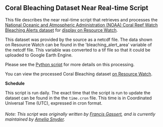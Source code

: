 ## Coral Bleaching Dataset Near Real-time Script
This file describes the near real-time script that retrieves and processes the [National Oceanic and Atmospheric Administration (NOAA) Coral Reef Watch Bleaching Alerts dataset](https://coralreefwatch.noaa.gov/satellite/bleaching5km/index.php) for [display on Resource Watch](https://resourcewatch.org/data/explore/bio005-Coral-Reef-Bleaching-Alerts).

This dataset was provided by the source as a netcdf file. The data shown on Resource Watch can be found in the 'bleaching_alert_area' variable of the netcdf file. This variable was converted to a tif file so that it could be uploaded to Google Earth Engine.

Please see the [Python script](https://github.com/resource-watch/nrt-scripts/blob/master/bio_005_coral_bleaching/contents/src/__init__.py) for more details on this processing.

You can view the processed Coral Bleaching dataset [on Resource Watch](https://resourcewatch.org/data/explore/bio005-Coral-Reef-Bleaching-Alerts).

**Schedule**

This script is run daily. The exact time that the script is run to update the dataset can be found in the the `time.cron` file. This time is in Coordinated Universal Time (UTC), expressed in cron format.

###### Note: This script was originally written by [Francis Gassert](https://www.wri.org/profile/francis-gassert), and is currently maintained by [Amelia Snyder](https://www.wri.org/profile/amelia-snyder).
